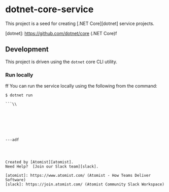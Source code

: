 # dotnet-core-service

This project is a seed for creating [.NET Core][dotnet] service projects.

[dotnet]: https://github.com/dotnet/core (.NET Core)f

## Development

This project is driven using the `dotnet` core CLI utility.

### Run locally
ff
You can run the service locally using the following from the command:

```
$ dotnet run

```\\







---adf




Created by [Atomist][atomist].
Need Help?  [Join our Slack team][slack].

[atomist]: https://www.atomist.com/ (Atomist - How Teams Deliver Software)
[slack]: https://join.atomist.com/ (Atomist Community Slack Workspace)
